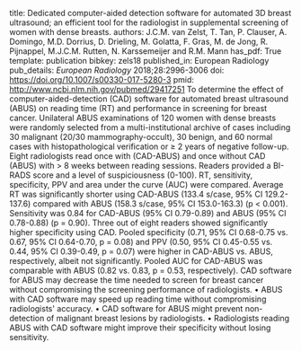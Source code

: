 title: Dedicated computer-aided detection software for automated 3D breast ultrasound; an efficient tool for the radiologist in supplemental screening of women with dense breasts.
authors: J.C.M. van Zelst, T. Tan, P. Clauser, A. Domingo, M.D. Dorrius, D. Drieling, M. Golatta, F. Gras, M. de Jong, R. Pijnappel, M.J.C.M. Rutten, N. Karssemeijer and R.M. Mann
has_pdf: True
template: publication
bibkey: zels18
published_in: European Radiology
pub_details: <i>European Radiology</i> 2018;28:2996-3006
doi: https://doi.org/10.1007/s00330-017-5280-3
pmid: http://www.ncbi.nlm.nih.gov/pubmed/29417251
To determine the effect of computer-aided-detection (CAD) software for automated breast ultrasound (ABUS) on reading time (RT) and performance in screening for breast cancer. Unilateral ABUS examinations of 120 women with dense breasts were randomly selected from a multi-institutional archive of cases including 30 malignant (20/30 mammography-occult), 30 benign, and 60 normal cases with histopathological verification or ≥ 2 years of negative follow-up. Eight radiologists read once with (CAD-ABUS) and once without CAD (ABUS) with > 8 weeks between reading sessions. Readers provided a BI-RADS score and a level of suspiciousness (0-100). RT, sensitivity, specificity, PPV and area under the curve (AUC) were compared. Average RT was significantly shorter using CAD-ABUS (133.4 s/case, 95% CI 129.2-137.6) compared with ABUS (158.3 s/case, 95% CI 153.0-163.3) (p < 0.001). Sensitivity was 0.84 for CAD-ABUS (95% CI 0.79-0.89) and ABUS (95% CI 0.78-0.88) (p = 0.90). Three out of eight readers showed significantly higher specificity using CAD. Pooled specificity (0.71, 95% CI 0.68-0.75 vs. 0.67, 95% CI 0.64-0.70, p = 0.08) and PPV (0.50, 95% CI 0.45-0.55 vs. 0.44, 95% CI 0.39-0.49, p = 0.07) were higher in CAD-ABUS vs. ABUS, respectively, albeit not significantly. Pooled AUC for CAD-ABUS was comparable with ABUS (0.82 vs. 0.83, p = 0.53, respectively). CAD software for ABUS may decrease the time needed to screen for breast cancer without compromising the screening performance of radiologists. • ABUS with CAD software may speed up reading time without compromising radiologists' accuracy. • CAD software for ABUS might prevent non-detection of malignant breast lesions by radiologists. • Radiologists reading ABUS with CAD software might improve their specificity without losing sensitivity.

